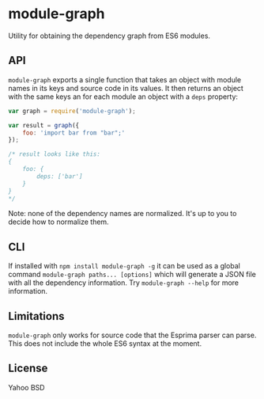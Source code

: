 module-graph
============

Utility for obtaining the dependency graph from ES6 modules.

API
---

`module-graph` exports a single function that takes an object with module names
in its keys and source code in its values. It then returns an object with the
same keys an for each module an object with a `deps` property:

```js
var graph = require('module-graph');

var result = graph({
    foo: 'import bar from "bar";'
});

/* result looks like this:
{
    foo: {
        deps: ['bar']
    }
}
*/
```

Note: none of the dependency names are normalized. It's up to you to decide how to
normalize them.

CLI
---

If installed with `npm install module-graph -g` it can be used as a global
command `module-graph paths... [options]` which will generate a JSON file with
all the dependency information. Try `module-graph --help` for more information.

Limitations
-----------

`module-graph` only works for source code that the Esprima parser can parse.
This does not include the whole ES6 syntax at the moment.

License
-------

Yahoo BSD
